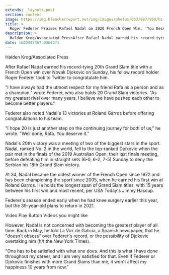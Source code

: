 ```yaml
--- 
extends: _layouts.post 
section: content 
image: https://img.bleacherreport.net/img/images/photos/003/887/950/hi-res-5fd49db31afe9e6ee389c0d81939bb7d_crop_exact.jpg?w=1200&h=1200&q=75 
title: > 
  Roger Federer Praises Rafael Nadal on 2020 French Open Win: 'You Deserve It' 
description: > 
  Halden Krog/Associated PressAfter Rafael Nadal earned his record-tying 20th Grand Slam title with a French Open win over Novak Djokovic on Sunday, his fellow record holder Roger Federer took to Twitter to congratulate him."I have always had the utmost respect for my friend Rafa as a person and as a champion," wrote Federer, who also holds 20 Grand Slam victories.At 34, Nadal became the oldest winner of the French Open since 1972 and has been championing the sport since 2005, when he earned his first win at Roland Garros.He holds the longest span of Grand Slam titles, with 15 years between his first win and most recent, per USA Today's Jimmy Hascup.Even if Federer or Djokovic finishes with more Grand Slams than me, it won't affect my happiness 10 years from now." 
date: 1602447867.0384371 
--- 
```

Halden Krog/Associated Press

After Rafael Nadal earned his record-tying 20th Grand Slam title with a French Open win over Novak Djokovic on Sunday, his fellow record holder Roger Federer took to Twitter to congratulate him.

"I have always had the utmost respect for my friend Rafa as a person and as a champion," wrote Federer, who also holds 20 Grand Slam victories. "As my greatest rival over many years, I believe we have pushed each other to become better players."

Federer also noted Nadal's 13 victories at Roland Garros before offering congratulations to his team.

"I hope 20 is just another step on the continuing journey for both of us," he wrote. "Well done, Rafa. You deserve it."

Nadal's 20th victory was a meeting of two of the biggest stars in the sport. Nadal, ranked No. 2 in the world, fell to the top-ranked Djokovic when the pair met in the finals of the 2019 Australian Open, their last finals meeting, before defeating him in straight sets (6-0, 6-2, 7-5) Sunday to deny the Serbian his 18th Grand Slam victory.

At 34, Nadal became the oldest winner of the French Open since 1972 and has been championing the sport since 2005, when he earned his first win at Roland Garros. He holds the longest span of Grand Slam titles, with 15 years between his first win and most recent, per USA Today's Jimmy Hascup.

Federer's season ended early when he had knee surgery earlier this year, but the 39-year-old plans to return in 2021.

Video Play Button Videos you might like

However, Nadal is not concerned with becoming the greatest player of all time. Back in May, he told La Voz de Galicia, a Spanish newspaper, that he "doesn't obsess" over Federer's record, or the possibility of Djokovic overtaking him (h/t the New York Times).

"One has to be satisfied with what one does. And this is what I have done throughout my career, and I am very satisfied for that. Even if Federer or Djokovic finishes with more Grand Slams than me, it won't affect my happiness 10 years from now."